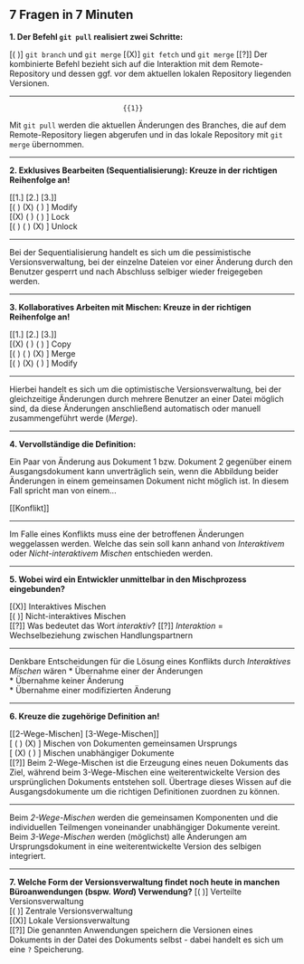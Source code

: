 ## 7 Fragen in 7 Minuten


**1. Der Befehl `git pull` realisiert zwei Schritte:**

[( )] `git branch` und `git merge`
[(X)] `git fetch` und `git merge`
[[?]] Der kombinierte Befehl bezieht sich auf die Interaktion mit dem Remote-Repository und dessen ggf. vor dem aktuellen lokalen Repository liegenden Versionen.
***********************************************************************

                                {{1}}
Mit `git pull` werden die aktuellen Änderungen des Branches, die auf dem Remote-Repository
liegen abgerufen und in das lokale Repository mit `git merge` übernommen.

***********************************************************************

**2. Exklusives Bearbeiten (Sequentialisierung): Kreuze in der richtigen Reihenfolge an!** 

[[1.] [2.] [3.]]  
[( )  (X)  ( ) ]       Modify   
[(X)  ( )  ( ) ]       Lock   
[( )  ( )  (X) ]       Unlock   
***********************************************************************

Bei der Sequentialisierung handelt es sich um die pessimistische Versionsverwaltung, bei der einzelne Dateien vor einer Änderung durch den Benutzer gesperrt und nach Abschluss selbiger wieder freigegeben werden. 

***********************************************************************


**3. Kollaboratives Arbeiten mit Mischen: Kreuze in der richtigen Reihenfolge an!** 

[[1.] [2.] [3.]]   
[(X)  ( )  ( ) ]       Copy    
[( )  ( )  (X) ]       Merge     
[( )  (X)  ( ) ]       Modify    
***********************************************************************

Hierbei handelt es sich um die optimistische Versionsverwaltung, bei der gleichzeitige Änderungen durch mehrere Benutzer an einer Datei möglich sind, da diese Änderungen anschließend automatisch oder manuell zusammengeführt werde (*Merge*). 

***********************************************************************


**4. Vervollständige die Definition:** 

Ein Paar von Änderung aus Dokument 1 bzw. Dokument 2 gegenüber einem Ausgangsdokument kann unverträglich sein, wenn die Abbildung beider Änderungen in einem gemeinsamen Dokument nicht möglich ist. In diesem Fall spricht man von einem...     

[[Konflikt]] 
***********************************************************************

Im Falle eines Konflikts muss eine der betroffenen Änderungen weggelassen werden. Welche das sein soll kann anhand von *Interaktivem* oder *Nicht-interaktivem Mischen* entschieden werden. 

***********************************************************************


**5. Wobei wird ein Entwickler unmittelbar in den Mischprozess eingebunden?** 

[(X)] Interaktives Mischen    
[( )] Nicht-interaktives Mischen     
[[?]] Was bedeutet das Wort *interaktiv*? 
[[?]] *Interaktion* = Wechselbeziehung zwischen Handlungspartnern    
***********************************************************************

Denkbare Entscheidungen für die Lösung eines Konflikts durch *Interaktives Mischen* wären 
    * Übernahme einer der Änderungen    
    * Übernahme keiner Änderung    
    * Übernahme einer modifizierten Änderung    

***********************************************************************

**6. Kreuze die zugehörige Definition an!**

[[2-Wege-Mischen] [3-Wege-Mischen]]   
[       ( )              (X)      ]       Mischen von Dokumenten gemeinsamen Ursprungs    
[       (X)              ( )      ]       Mischen unabhängiger Dokumente    
[[?]] Beim 2-Wege-Mischen ist die Erzeugung eines neuen Dokuments das Ziel, während beim 3-Wege-Mischen eine weiterentwickelte Version des ursprünglichen Dokuments entstehen soll. Übertrage dieses Wissen auf die Ausgangsdokumente um die richtigen Definitionen zuordnen zu können.    
***********************************************************************

Beim *2-Wege-Mischen* werden die gemeinsamen Komponenten und die individuellen Teilmengen voneinander unabhängiger Dokumente vereint. 
Beim *3-Wege-Mischen* werden (möglichst) alle Änderungen am Ursprungsdokument in eine weiterentwickelte Version des selbigen integriert. 

***********************************************************************


**7. Welche Form der Versionsverwaltung findet noch heute in manchen Büroanwendungen (bspw. *Word*) Verwendung?** 
[( )] Verteilte Versionsverwaltung    
[( )] Zentrale Versionsverwaltung    
[(X)] Lokale Versionsverwaltung    
[[?]] Die genannten Anwendungen speichern die Versionen eines Dokuments in der Datei des Dokuments selbst - dabei handelt es sich um eine `?` Speicherung.    
